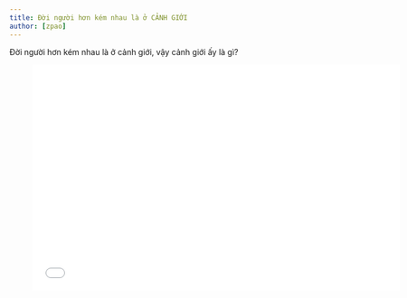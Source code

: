 ```yaml
---
title: Đời người hơn kém nhau là ở CẢNH GIỚI
author: [zpao]
---
```


Đời người hơn kém nhau là ở cảnh giới, vậy cảnh giới ấy là gì?

<figure><iframe width="650" height="400" src="//www.youtube-nocookie.com/embed/GtG5LEAcL4c" frameborder="0" allowfullscreen></iframe></figure>